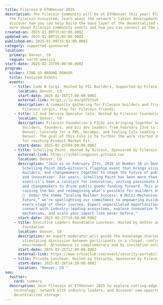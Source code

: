```yaml
---
title: Filecoin @ ETHDenver 2025
description: The Filecoin community will be at ETHDenver this year! Plug in with
  the Filecoin ecosystem, learn about the network's latest developments, and
  discover how you can help build the base layer of the decentralized web. Learn
  more about Filecoin community events and how you can connect on the ground.
created-on: 2025-01-09T15:03:00.000Z
updated-on: 2025-01-09T15:03:00.000Z
published-on: 2025-01-09T15:03:00.000Z
category: supported-sponsored
location:
  primary: Denver, CO
  region: north-america
start-date: 2025-02-25T09:00:00.000Z
program:
  kicker: FIND US AROUND DENVER
  title: Featured Events
  events:
    - title: Code N Corgi. Hosted by FIL Builders, Supported by Filecoin Foundation
      location: Denver, CO
      start-date: 2025-02-28T17:00:00.000Z
      external-link: https://lu.ma/gd767xu5
      description: ​A community gathering for Filecoin builders and friends! Come for
        Filecoin corgis, stay for Filecoin friends.
    - title: L2 and Service Operator Colo. Hosted by Filecoin Foundation & FILOz
      location: Denver, CO
      description: Filecoin Foundation & FILOz are bringing together key ecosystem
        builders, founders, and biz dev leaders from February 23rd to 27th in
        Denver, Colorado for a FWS, Onramps, and Tooling Colo leading up to ETH
        Denver. The goal of this Colo is to further the work started in Bangkok
        for reaching Product Market Fit.
      start-date: 2025-02-23T09:00:00.000Z
    - title: Schelling Point. Hosted by Gitcoin, Sponsored by Filecoin Foundation
      external-link: https://schellingpoint.gitcoin.co/
      location: Denver, CO
      description: "Join us on February 27th, 2025 at Number 38 in Denver for
        Schelling Point 2025—Gitcoin's flagship event that brings visionaries,
        builders, and changemakers together to shape the future of public goods
        and innovation!  ​For years, Schelling Point has been more than just an
        event—it’s been a catalyst for innovation, uniting passionate builders
        and changemakers to drive public goods funding forward. This year, we’re
        raising the bar and reimagining what’s possible for builders everywhere.
        🚀  ​Under the theme “Scaling Builder Success: A Multi-Mechanism
        Future,” we’re spotlighting our commitment to empowering builders at
        every stage of their journey. Expect unparalleled opportunities to
        connect with industry-leading ecosystems, explore innovative funding
        mechanisms, and scale your impact like never before."
      start-date: 2025-02-27T10:00:00.000Z
    - title: Executive Leaders Roundtable Luncheon. Hosted by DeStor and Filecoin
        Foundation
      location: Denver, CO
      description: An expert moderator will guide the knowledge-sharing event,
        stimulating discussion between participants in a closed, confidential
        environment. Attendance is complimentary and by invitation only.
      start-date: 2025-02-25T12:00:00.000Z
      external-link: https://www.ortusclub.com/event/security-portability-and-ai-driven-innovation/
    - title: Private Luncheon. Hosted by Storacha, Sponsored by Filecoin Foundation
      start-date: 2025-02-26T14:30:00.000Z
      location: "Denver, CO "
seo:
  twitter:
    card: summary
  description: Join Filecoin at ETHDenver 2025 to explore cutting-edge blockchain
    technology, network with industry leaders, and discover new opportunities in
    decentralized storage.
---
```

